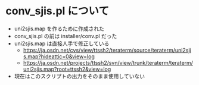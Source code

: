 ﻿# conv_sjis.pl について

- uni2sjis.map を作るために作成された
- conv_sjis.pl の前は installer/conv.pl だった
- uni2sjis.map は直接人手で修正している
  - https://ja.osdn.net/cvs/view/ttssh2/teraterm/source/teraterm/uni2sjis.map?hideattic=0&view=log
  - https://ja.osdn.net/projects/ttssh2/svn/view/trunk/teraterm/teraterm/uni2sjis.map?root=ttssh2&view=log
- 現在はこのスクリプトの出力をそのまま使用していない
